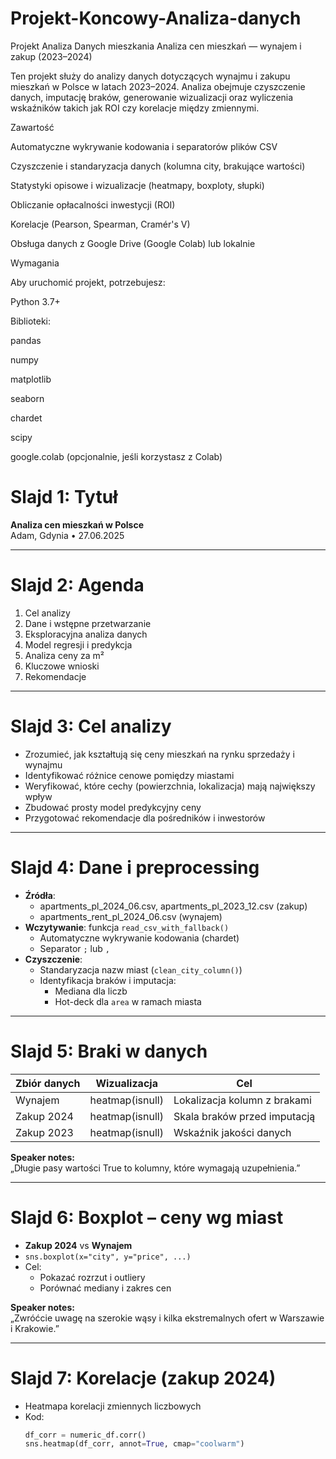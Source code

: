 # Projekt-Koncowy-Analiza-danych
Projekt Analiza Danych mieszkania 
Analiza cen mieszkań — wynajem i zakup (2023–2024)

Ten projekt służy do analizy danych dotyczących wynajmu i zakupu mieszkań w Polsce w latach 2023–2024. Analiza obejmuje czyszczenie danych, imputację braków, generowanie wizualizacji oraz wyliczenia wskaźników takich jak ROI czy korelacje między zmiennymi.

Zawartość

Automatyczne wykrywanie kodowania i separatorów plików CSV

Czyszczenie i standaryzacja danych (kolumna city, brakujące wartości)

Statystyki opisowe i wizualizacje (heatmapy, boxploty, słupki)

Obliczanie opłacalności inwestycji (ROI)

Korelacje (Pearson, Spearman, Cramér's V)

Obsługa danych z Google Drive (Google Colab) lub lokalnie

Wymagania

Aby uruchomić projekt, potrzebujesz:

Python 3.7+

Biblioteki:

pandas

numpy

matplotlib

seaborn

chardet

scipy

google.colab (opcjonalnie, jeśli korzystasz z Colab)
# Slajd 1: Tytuł  
**Analiza cen mieszkań w Polsce**  
Adam, Gdynia • 27.06.2025  

---

# Slajd 2: Agenda  
1. Cel analizy  
2. Dane i wstępne przetwarzanie  
3. Eksploracyjna analiza danych  
4. Model regresji i predykcja  
5. Analiza ceny za m²  
6. Kluczowe wnioski  
7. Rekomendacje  

---

# Slajd 3: Cel analizy  
- Zrozumieć, jak kształtują się ceny mieszkań na rynku sprzedaży i wynajmu  
- Identyfikować różnice cenowe pomiędzy miastami  
- Weryfikować, które cechy (powierzchnia, lokalizacja) mają największy wpływ  
- Zbudować prosty model predykcyjny ceny  
- Przygotować rekomendacje dla pośredników i inwestorów  

---

# Slajd 4: Dane i preprocessing  
- **Źródła**:  
  - apartments_pl_2024_06.csv, apartments_pl_2023_12.csv (zakup)  
  - apartments_rent_pl_2024_06.csv (wynajem)  
- **Wczytywanie**: funkcja `read_csv_with_fallback()`  
  - Automatyczne wykrywanie kodowania (chardet)  
  - Separator `;` lub `,`  
- **Czyszczenie**:  
  - Standaryzacja nazw miast (`clean_city_column()`)  
  - Identyfikacja braków i imputacja:  
    - Mediana dla liczb  
    - Hot-deck dla `area` w ramach miasta  

---

# Slajd 5: Braki w danych  
| Zbiór danych      | Wizualizacja                   | Cel                                  |
|-------------------|--------------------------------|--------------------------------------|
| Wynajem           | heatmap(isnull)                | Lokalizacja kolumn z brakami         |
| Zakup 2024        | heatmap(isnull)                | Skala braków przed imputacją         |
| Zakup 2023        | heatmap(isnull)                | Wskaźnik jakości danych              |

**Speaker notes:**  
„Długie pasy wartości True to kolumny, które wymagają uzupełnienia.”  

---

# Slajd 6: Boxplot – ceny wg miast  
- **Zakup 2024** vs **Wynajem**  
- `sns.boxplot(x="city", y="price", ...)`  
- Cel:  
  - Pokazać rozrzut i outliery  
  - Porównać mediany i zakres cen  

**Speaker notes:**  
„Zwróćcie uwagę na szerokie wąsy i kilka ekstremalnych ofert w Warszawie i Krakowie.”  

---

# Slajd 7: Korelacje (zakup 2024)  
- Heatmapa korelacji zmiennych liczbowych  
- Kod:  
  ```python
  df_corr = numeric_df.corr()
  sns.heatmap(df_corr, annot=True, cmap="coolwarm")

